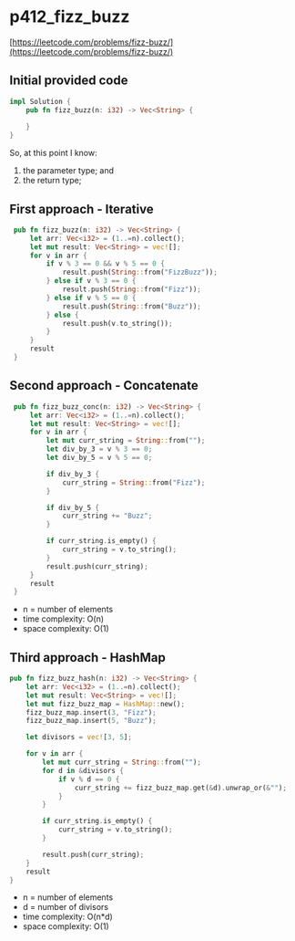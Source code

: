 # p412_fizz_buzz
[https://leetcode.com/problems/fizz-buzz/](https://leetcode.com/problems/fizz-buzz/)

## Initial provided code
```Rust
impl Solution {
    pub fn fizz_buzz(n: i32) -> Vec<String> {
        
    }
}
```

So, at this point I know:
1. the parameter type; and
2. the return type;

## First approach - Iterative

```Rust
 pub fn fizz_buzz(n: i32) -> Vec<String> {
     let arr: Vec<i32> = (1..=n).collect();
     let mut result: Vec<String> = vec![];
     for v in arr {
         if v % 3 == 0 && v % 5 == 0 {
             result.push(String::from("FizzBuzz"));
         } else if v % 3 == 0 {
             result.push(String::from("Fizz"));
         } else if v % 5 == 0 {
             result.push(String::from("Buzz"));
         } else {
             result.push(v.to_string());
         }
     }
     result
 }
```

## Second approach - Concatenate

```Rust
 pub fn fizz_buzz_conc(n: i32) -> Vec<String> {
     let arr: Vec<i32> = (1..=n).collect();
     let mut result: Vec<String> = vec![];
     for v in arr {
         let mut curr_string = String::from("");
         let div_by_3 = v % 3 == 0;
         let div_by_5 = v % 5 == 0;

         if div_by_3 {
             curr_string = String::from("Fizz");
         }

         if div_by_5 {
             curr_string += "Buzz";
         }

         if curr_string.is_empty() {
             curr_string = v.to_string();
         }
         result.push(curr_string);
     }
     result
 }
 ```


- n = number of elements
- time complexity: O(n)
- space complexity: O(1)


## Third approach - HashMap

```Rust
pub fn fizz_buzz_hash(n: i32) -> Vec<String> {
    let arr: Vec<i32> = (1..=n).collect();
    let mut result: Vec<String> = vec![];
    let mut fizz_buzz_map = HashMap::new();
    fizz_buzz_map.insert(3, "Fizz");
    fizz_buzz_map.insert(5, "Buzz");

    let divisors = vec![3, 5];

    for v in arr {
        let mut curr_string = String::from("");
        for d in &divisors {
            if v % d == 0 {
                curr_string += fizz_buzz_map.get(&d).unwrap_or(&"");
            }
        }

        if curr_string.is_empty() {
            curr_string = v.to_string();
        }

        result.push(curr_string);
    }
    result
}
```

- n = number of elements
- d = number of divisors
- time complexity: O(n*d)
- space complexity: O(1)